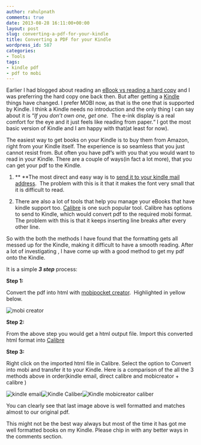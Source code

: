 ```yaml
---
author: rahulpnath
comments: true
date: 2013-08-28 16:11:00+00:00
layout: post
slug: converting-a-pdf-for-your-kindle
title: Converting a PDF for your Kindle
wordpress_id: 587
categories:
- Tools
tags:
- kindle pdf
- pdf to mobi
---
```


Earlier I had blogged about reading an [eBook vs reading a hard copy](/blog/ebook-or-hard-copy/) and I was preferring the hard copy one back then. But after getting a [Kindle](http://www.amazon.in/gp/product/B007HCFU90/ref=as_li_qf_sp_asin_tl?ie=UTF8&camp=3626&creative=24790&creativeASIN=B007HCFU90&linkCode=as2&tag=rahulpnath-21) things have changed. I prefer MOBI now, as that is the one that is supported by Kindle. I think a Kindle needs no introduction and the only thing I can say about it is “_If you don’t own one, get one._  The e-ink display is a real comfort for the eye and it just feels like reading from paper.“ I got the most basic version of Kindle and I am happy with that(at least for now).

The easiest way to get books on your Kindle is to buy them from Amazon, right from your Kindle itself. The experience is so seamless that you just cannot resist from. But often you have pdf’s with you that you would want to read in your Kindle. There are a couple of ways(in fact a lot more), that you can get your pdf to the Kindle.

	
1. ** **The most direct and easy way is to [send it to your kindle mail address](http://www.amazon.com/gp/sendtokindle/email).  The problem with this is it that it makes the font very small that it is difficult to read.

	
2. There are also a lot of tools that help you manage your eBooks that have kindle support too. [Calibre](http://calibre-ebook.com/) is one such popular tool. Calibre has options to send to Kindle, which would convert pdf to the required mobi format. The problem with this is that it keeps inserting line breaks after every other line.


So with the both the methods I have found that the formatting gets all messed up for the Kindle, making it difficult to have a smooth reading. After a lot of investigating , I have come up with a good method to get my pdf onto the Kindle.

It is a simple **_3 step_** process:

**Step 1:**

Convert the pdf into html with [mobipocket creator](http://www.mobipocket.com/en/downloadsoft/productdetailscreator.asp).  Highlighted in yellow below.

![mobi creator](/images/mobicreator.png)

**Step 2:**

From the above step you would get a html output file. Import this converted html format into [Calibre](http://calibre-ebook.com/)

**Step 3:**

Right click on the imported html file in Calibre. Select the option to Convert into mobi and transfer it to your Kindle.
Here is a comparison of the all the 3 methods above in order(kindle email, direct calibre and mobicreator + calibre )

![kindle email](/images/kindle_email.jpg)![Kindle Caliber](/images/Kindle_Caliber.png)![Kindle mobicreator caliber](/images/kindle_mobicreator_caliber.png)

You can clearly see that last image above is well formatted and matches almost to our original pdf.

This might not be the best way always but most of the time it has got me well formatted books on my Kindle. Please chip in with any better ways in the comments section.
